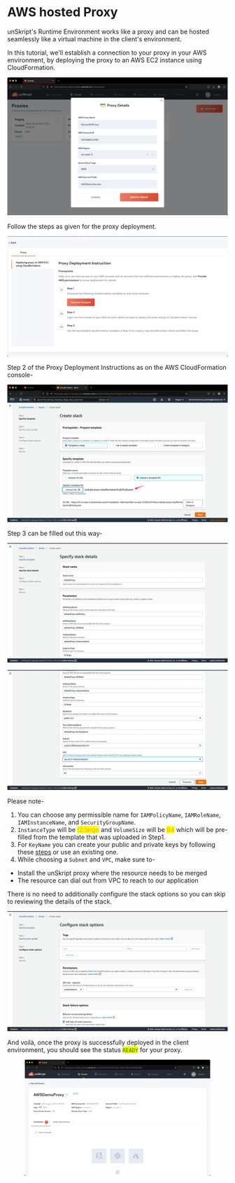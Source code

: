# AWS hosted Proxy

unSkript's Runtime Environment works like a proxy and can be hosted seamlessly like a virtual machine in the client's environment.

In this tutorial, we'll establish a connection to your proxy in your AWS environment, by deploying the proxy to an AWS EC2 instance using CloudFormation.

![](<../../.gitbook/assets/Screenshot 2022-08-11 at 1.02.07 PM.png>)

Follow the steps as given for the proxy deployment.

![](<../../.gitbook/assets/Screenshot 2022-08-09 at 3.10.53 PM.png>)

Step 2 of the Proxy Deployment Instructions as on the AWS CloudFormation console-

![](../../.gitbook/assets/12650EB1-C77C-4240-AA7F-16D9BF5FBF3B.png)

Step 3 can be filled out this way-

![Part 1 of the stack details](<../../.gitbook/assets/Screenshot 2022-08-09 at 3.15.42 PM.png>)

![Part 2 of the stack details](../../.gitbook/assets/F5C2A6FB-AD12-40CB-AD6C-979E3209823C.png)

Please note-

1. You can choose any permissible name for `IAMPolicyName`, `IAMRoleName`, `IAMInstanceName`, and `SecurityGroupName`.
2. `InstanceType` will be <mark style="color:orange;">t2.large</mark> and `VolumeSize` will be <mark style="color:orange;">64</mark> which will be pre-filled from the template that was uploaded in Step1.
3. For `KeyName` you can create your public and private keys by following these [steps](https://docs.aws.amazon.com/AWSCloudFormation/latest/UserGuide/cfn-console-create-keypair.html) or use an existing one.
4. While choosing a `Subnet` and `VPC`, make sure to-

* Install the unSkript proxy where the resource needs to be merged
* The resource can dial out from VPC to reach to our application

There is no need to additionally configure the stack options so you can skip to reviewing the details of the stack.

![](<../../.gitbook/assets/Screenshot 2022-08-09 at 3.16.21 PM (1).png>)

And voilà, once the proxy is successfully deployed in the client environment, you should see the status <mark style="color:green;background-color:yellow;">`READY`</mark> for your proxy.

<figure><img src="../../.gitbook/assets/Screenshot 2022-09-01 at 7.51.13 PM.png" alt=""><figcaption></figcaption></figure>
